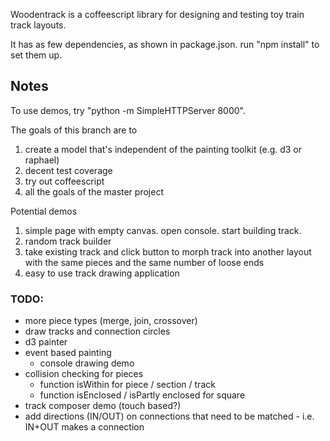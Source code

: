 Woodentrack is a coffeescript library for designing and testing toy train track layouts.

It has as few dependencies, as shown in package.json.  run "npm install" to set them up.

## Notes

To use demos, try "python -m SimpleHTTPServer 8000".

The goals of this branch are to
 1. create a model that's independent of the painting toolkit (e.g. d3 or raphael)
 2. decent test coverage
 3. try out coffeescript
 4. all the goals of the master project

Potential demos
 1. simple page with empty canvas.  open console.  start building track.
 2. random track builder
 3. take existing track and click button to morph track into another layout with the same pieces and the same number of loose ends
 4. easy to use track drawing application

### TODO:
 - more piece types (merge, join, crossover)
 - draw tracks and connection circles
 - d3 painter
 - event based painting
 	- console drawing demo
 - collision checking for pieces
	- function isWithin for piece / section / track
	- function isEnclosed / isPartly enclosed for square 
 - track composer demo (touch based?)
 - add directions (IN/OUT) on connections that need to be matched - i.e. IN+OUT makes a connection
